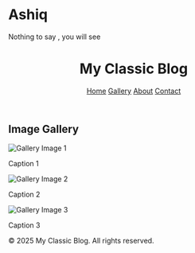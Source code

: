 # Ashiq
Nothing to say , you will see
<!DOCTYPE html>
<html lang="en">
<head>
  <meta charset="UTF-8">
  <meta name="viewport" content="width=device-width, initial-scale=1.0">
  <title>Classic Blog & Image Gallery</title>
  <link rel="stylesheet" href="styles.css">
</head>
<body>
  <header>
    <h1>My Classic Blog</h1>
    <nav>
      <a href="#">Home</a>
      <a href="#">Gallery</a>
      <a href="#">About</a>
      <a href="#">Contact</a>
    </nav>
  </header>
  <main>
    <section class="gallery-section">
      <h2>Image Gallery</h2>
      <div class="gallery">
        <!-- Paste your images here -->
        <div class="card"><img src="images/img1.jpg" alt="Gallery Image 1"><p>Caption 1</p></div>
        <div class="card"><img src="images/img2.jpg" alt="Gallery Image 2"><p>Caption 2</p></div>
        <div class="card"><img src="images/img3.jpg" alt="Gallery Image 3"><p>Caption 3</p></div>
        <!-- Add more as needed -->
      </div>
    </section>
  </main>
  <footer>
    <p>© 2025 My Classic Blog. All rights reserved.</p>
  </footer>
  <script src="script.js"></script>
</body>
</html>
